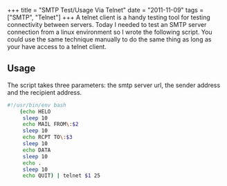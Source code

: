 +++
title = "SMTP Test/Usage Via Telnet"
date = "2011-11-09"
tags = ["SMTP", "Telnet"]
+++
A telnet client is a handy testing tool for testing connectivity between servers. Today I needed to test an SMTP server connection from a linux environment so I wrote the following script. You could use the same technique manually to do the same thing as long as your have access to a telnet client.

## Usage
The script takes three parameters\: the smtp server url, the sender address and the recipient address.
```bash
#!/usr/bin/env bash
	(echo HELO
	 sleep 10
	 echo MAIL FROM\:$2
	 sleep 10
	 echo RCPT TO\:$3
	 sleep 10
	 echo DATA
	 sleep 10
	 echo .
	 sleep 10
	 echo QUIT) | telnet $1 25
```
